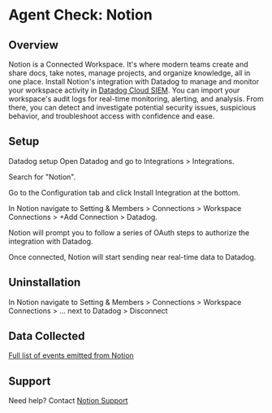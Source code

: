 # Agent Check: Notion

## Overview

Notion is a Connected Workspace. It's where modern teams create and share docs, take notes, manage projects, and organize knowledge, all in one place. Install Notion's integration with Datadog to manage and monitor your workspace activity in [Datadog Cloud SIEM][1]. You can import your workspace's audit logs for real-time monitoring, alerting, and analysis. From there, you can detect and investigate potential security issues, suspicious behavior, and troubleshoot access with confidence and ease.

## Setup

Datadog setup
Open Datadog and go to Integrations > Integrations.

Search for "Notion".

Go to the Configuration tab and click Install Integration at the bottom.

In Notion navigate to Setting & Members > Connections > Workspace Connections > +Add Connection > Datadog. 

Notion will prompt you to follow a series of OAuth steps to authorize the integration with Datadog.

Once connected, Notion will start sending near real-time data to Datadog.

## Uninstallation
In Notion navigate to Setting & Members > Connections > Workspace Connections > ... next to Datadog > Disconnect

## Data Collected

[Full list of events emitted from Notion][1]

## Support 
Need help? Contact [Notion Support][2]

[1]: https://docs.datadoghq.com/security/cloud_siem/
[2]: https://www.notion.so/notiondevs/SIEM-Integrations-Overview-309423e17dfa4c6d9a031cadff07ab6a?pvs=4#e384c9d013cb42cc9f98165730ab6f5c
[1]: https://www.notion.so/notiondevs/SIEM-Integrations-Overview-309423e17dfa4c6d9a031cadff07ab6a?pvs=4#e384c9d013cb42cc9f98165730ab6f5c
[2]: team@makenotion.com
